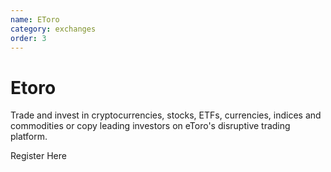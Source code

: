 ```yaml
---
name: EToro
category: exchanges
order: 3
---
```


# Etoro

Trade and invest in cryptocurrencies, stocks, ETFs, currencies, indices and commodities or copy leading investors on eToro's disruptive trading platform.

Register Here